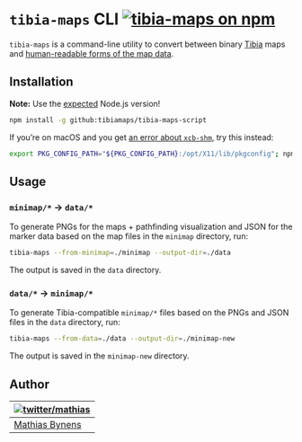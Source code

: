 # `tibia-maps` CLI [![tibia-maps on npm](https://img.shields.io/npm/v/tibia-maps)](https://www.npmjs.com/package/tibia-maps)

`tibia-maps` is a command-line utility to convert between binary [Tibia](https://www.tibia.com/) maps and [human-readable forms of the map data](https://github.com/tibiamaps/tibia-map-data).

## Installation

**Note:** Use the [expected](https://github.com/tibiamaps/tibia-maps-script/blob/main/.nvmrc) Node.js version!

```sh
npm install -g github:tibiamaps/tibia-maps-script
```

If you’re on macOS and you get [an error about `xcb-shm`](https://github.com/Automattic/node-canvas/pull/541), try this instead:

```sh
export PKG_CONFIG_PATH="${PKG_CONFIG_PATH}:/opt/X11/lib/pkgconfig"; npm install -g tibia-maps
```

## Usage

### `minimap/*` → `data/*`

To generate PNGs for the maps + pathfinding visualization and JSON for the marker data based on the map files in the `minimap` directory, run:

```sh
tibia-maps --from-minimap=./minimap --output-dir=./data
```

The output is saved in the `data` directory.

### `data/*` → `minimap/*`

To generate Tibia-compatible `minimap/*` files based on the PNGs and JSON files in the `data` directory, run:

```sh
tibia-maps --from-data=./data --output-dir=./minimap-new
```

The output is saved in the `minimap-new` directory.

## Author

| [![twitter/mathias](https://gravatar.com/avatar/24e08a9ea84deb17ae121074d0f17125?s=70)](https://twitter.com/mathias "Follow @mathias on Twitter") |
|---|
| [Mathias Bynens](https://mathiasbynens.be/) |

